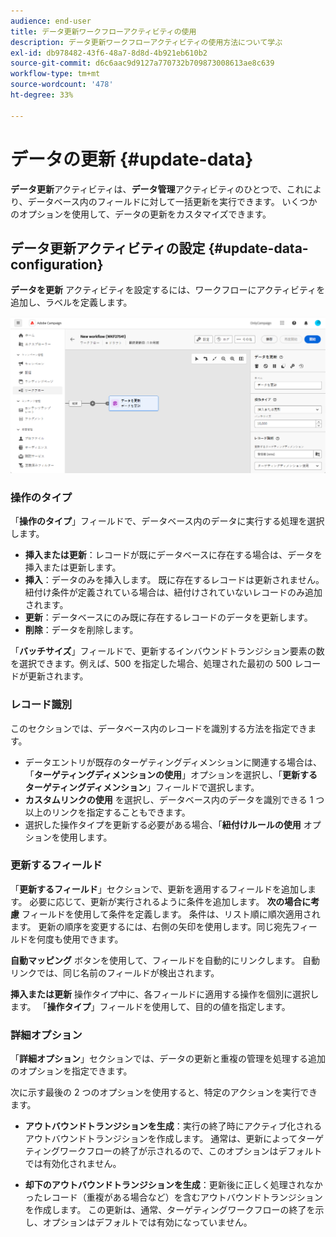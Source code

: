 ```yaml
---
audience: end-user
title: データ更新ワークフローアクティビティの使用
description: データ更新ワークフローアクティビティの使用方法について学ぶ
exl-id: db978482-43f6-48a7-8d8d-4b921eb610b2
source-git-commit: d6c6aac9d9127a770732b709873008613ae8c639
workflow-type: tm+mt
source-wordcount: '478'
ht-degree: 33%

---
```


# データの更新 {#update-data}

**データ更新**&#x200B;アクティビティは、**データ管理**&#x200B;アクティビティのひとつで、これにより、データベース内のフィールドに対して一括更新を実行できます。 いくつかのオプションを使用して、データの更新をカスタマイズできます。

<!--
The **Operation type** field lets you choose the process to be carried out on the data in the database. Select the first option to add data or update it if it has already been added. You can also only add data, only update data, or delete data. Select the **Update and merge collections** to select a primary record to link duplicates to, and delete those duplicates safely.

Specify how to identify the records in the database: if data relate to an existing targeting dimension, select the **Using the targeting dimension** option and select the targeting dimension and fields to update. Otherwise, specify one or more custom links to identify the data in the database, or directly use reconciliation keys.

Select the fields to update and reconciliation settings. You can use the **Auto-mapping** option to automatically identify the fields to be updated.

The **Advanced options** section lets you specify additional settings to manage data and duplicates.

Toggle the **Generate an outbound transition** option to add an outbound transition that will be activated at the end of the execution of the **Update data** activity. The update generally marks the end of a targeting workflow, and therefore the option is not activated by default.

Toggle the **Generate an outbound transition for rejects** option to add an outbound transition containing records that have not been correctly processed after the update (for example, if there is a duplicate). The update generally marks the end of a targeting workflow, and therefore the option is not activated by default.
-->

## データ更新アクティビティの設定 {#update-data-configuration}

**データを更新** アクティビティを設定するには、ワークフローにアクティビティを追加し、ラベルを定義します。

![ ワークフロー更新データアクティビティ ](../assets/workflow-update-data.png)

### 操作のタイプ

「**操作のタイプ**」フィールドで、データベース内のデータに実行する処理を選択します。

* **挿入または更新**：レコードが既にデータベースに存在する場合は、データを挿入または更新します。
* **挿入**：データのみを挿入します。 既に存在するレコードは更新されません。 紐付け条件が定義されている場合は、紐付けされていないレコードのみ追加されます。
* **更新**：データベースにのみ既に存在するレコードのデータを更新します。
* **削除**：データを削除します。

「**バッチサイズ**」フィールドで、更新するインバウンドトランジション要素の数を選択できます。例えば、500 を指定した場合、処理された最初の 500 レコードが更新されます。

### レコード識別

このセクションでは、データベース内のレコードを識別する方法を指定できます。

* データエントリが既存のターゲティングディメンションに関連する場合は、「**ターゲティングディメンションの使用**」オプションを選択し、「**更新するターゲティングディメンション**」フィールドで選択します。
* **カスタムリンクの使用** を選択し、データベース内のデータを識別できる 1 つ以上のリンクを指定することもできます。
* 選択した操作タイプを更新する必要がある場合、「**紐付けルールの使用** オプションを使用します。

### 更新するフィールド

「**更新するフィールド**」セクションで、更新を適用するフィールドを追加します。 必要に応じて、更新が実行されるように条件を追加します。 **次の場合に考慮** フィールドを使用して条件を定義します。 条件は、リスト順に順次適用されます。 更新の順序を変更するには、右側の矢印を使用します。同じ宛先フィールドを何度も使用できます。

**自動マッピング** ボタンを使用して、フィールドを自動的にリンクします。 自動リンクでは、同じ名前のフィールドが検出されます。

**挿入または更新** 操作タイプ中に、各フィールドに適用する操作を個別に選択します。 「**操作タイプ**」フィールドを使用して、目的の値を指定します。

### 詳細オプション

「**詳細オプション**」セクションでは、データの更新と重複の管理を処理する追加のオプションを指定できます。

<!--
* **Disable automatic key management**
* **Disable audit**
* **Empty the destination value if the source value is empty**
* **Update all columns with matching names**
* **Ignore records which concern the same target**: only the first in the list of expressions will be considered
-->

次に示す最後の 2 つのオプションを使用すると、特定のアクションを実行できます。

* **アウトバウンドトランジションを生成**：実行の終了時にアクティブ化されるアウトバウンドトランジションを作成します。 通常は、更新によってターゲティングワークフローの終了が示されるので、このオプションはデフォルトでは有効化されません。

* **却下のアウトバウンドトランジションを生成**：更新後に正しく処理されなかったレコード（重複がある場合など）を含むアウトバウンドトランジションを作成します。 この更新は、通常、ターゲティングワークフローの終了を示し、オプションはデフォルトでは有効になっていません。